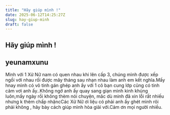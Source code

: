 ```yaml
---
title: "Hãy giúp mình !"
date: 2025-06-12T14:25:27Z
slug: hay-giup-minh
draft: false
---
```


## Hãy giúp mình !

## yeunamxunu

Mình với 1 Xử Nữ nam có quen nhau khi lên cấp 3, chúng mình được xếp ngồi với nhau rối được mây tháng sau nhạn nhau làm anh em kết nghĩa.Mấy hnay mình có vô tinh gán ghép anh ấy với 1 cô bạn cung lớp cũng có tinh cảm vơi anh ấy..Không ngớ anh ấy quay sang giạn mình kinh khủng luôn,mấy ngày rồi không thèm nói chuyện, măc dù minh đã xin lỗi rất nhiếu nhưng k thèm chấp nhậncCác Xử Nữ ơi liệu có phải anh ấy ghét mình rôi​phải không , hãy bày cách giúp mình hòa giải với.Cảm ơn mọi người nhiều.​